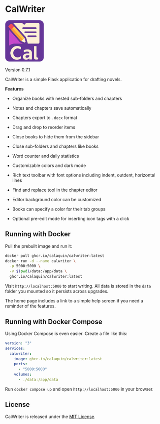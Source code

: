 # CalWriter

<img src="assets/logo.png" alt="CalWriter Logo" width="25%" />

Version 0.7.1

CalWriter is a simple Flask application for drafting novels.

**Features**

- Organize books with nested sub-folders and chapters
- Notes and chapters save automatically
- Chapters export to `.docx` format
- Drag and drop to reorder items
- Close books to hide them from the sidebar
- Close sub-folders and chapters like books
- Word counter and daily statistics
- Customizable colors and dark mode

- Rich text toolbar with font options including indent, outdent, horizontal lines
- Find and replace tool in the chapter editor
- Editor background color can be customized
- Books can specify a color for their tab groups
- Optional pre-edit mode for inserting icon tags with a click

## Running with Docker

Pull the prebuilt image and run it:

```bash
docker pull ghcr.io/calaquin/calwriter:latest
docker run -d --name calwriter \
  -p 5000:5000 \
  -v $(pwd)/data:/app/data \
  ghcr.io/calaquin/calwriter:latest
```

Visit `http://localhost:5000` to start writing. All data is stored in the
`data` folder you mounted so it persists across upgrades.

The home page includes a link to a simple help screen if you need a reminder of
the features.

## Running with Docker Compose

Using Docker Compose is even easier. Create a file like this:

```yaml
version: "3"
services:
  calwriter:
    image: ghcr.io/calaquin/calwriter:latest
    ports:
      - "5000:5000"
    volumes:
      - ./data:/app/data
```

Run `docker compose up` and open `http://localhost:5000` in your browser.

## License

CalWriter is released under the [MIT License](LICENSE).
